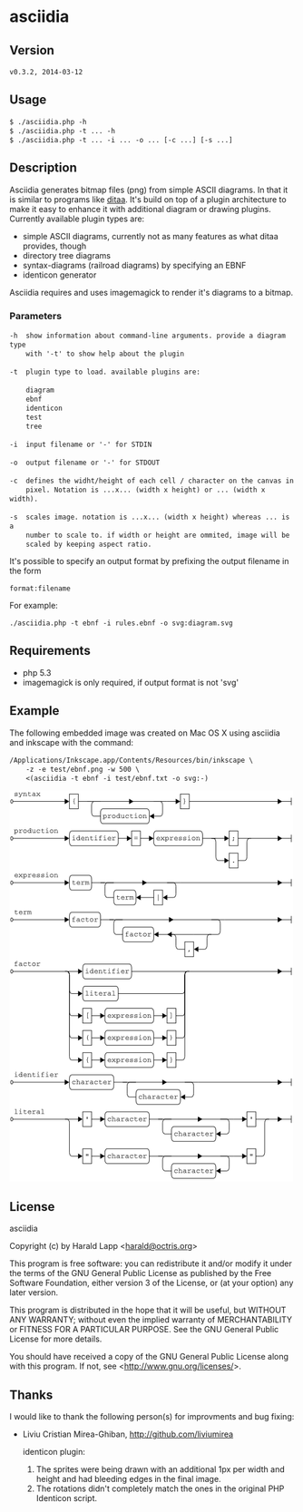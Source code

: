 # asciidia

## Version
    
    v0.3.2, 2014-03-12

## Usage

    $ ./asciidia.php -h
    $ ./asciidia.php -t ... -h
    $ ./asciidia.php -t ... -i ... -o ... [-c ...] [-s ...]

## Description

Asciidia generates bitmap files (png) from simple ASCII diagrams. In that it is similar
to programs like [ditaa](http://ditaa.sourceforge.net/). It's build on top of a plugin
architecture to make it easy to enhance it with additional diagram or drawing plugins. 
Currently available plugin types are:

- simple ASCII diagrams, currently not as many features as what ditaa provides, though
- directory tree diagrams
- syntax-diagrams (railroad diagrams) by specifying an EBNF
- identicon generator

Asciidia requires and uses imagemagick to render it's diagrams to a bitmap.

### Parameters

    -h  show information about command-line arguments. provide a diagram type
        with '-t' to show help about the plugin

    -t  plugin type to load. available plugins are:

        diagram
        ebnf
        identicon
        test
        tree

    -i  input filename or '-' for STDIN

    -o  output filename or '-' for STDOUT

    -c  defines the widht/height of each cell / character on the canvas in 
        pixel. Notation is ...x... (width x height) or ... (width x width).

    -s  scales image. notation is ...x... (width x height) whereas ... is a 
        number to scale to. if width or height are ommited, image will be 
        scaled by keeping aspect ratio. 

It's possible to specify an output format by prefixing the output filename in the form

    format:filename
    
For example:

    ./asciidia.php -t ebnf -i rules.ebnf -o svg:diagram.svg

## Requirements

*   php 5.3
*   imagemagick is only required, if output format is not 'svg'


## Example

The following embedded image was created on Mac OS X using asciidia and
inkscape with the command:

    /Applications/Inkscape.app/Contents/Resources/bin/inkscape \
        -z -e test/ebnf.png -w 500 \
        <(asciidia -t ebnf -i test/ebnf.txt -o svg:-)

![ebnf](https://github.com/aurora/asciidia/raw/master/test/ebnf.png)

## License

asciidia

Copyright (c) by Harald Lapp <<harald@octris.org>>
 
This program is free software: you can redistribute it and/or modify
it under the terms of the GNU General Public License as published by
the Free Software Foundation, either version 3 of the License, or
(at your option) any later version.
 
This program is distributed in the hope that it will be useful,
but WITHOUT ANY WARRANTY; without even the implied warranty of
MERCHANTABILITY or FITNESS FOR A PARTICULAR PURPOSE.  See the
GNU General Public License for more details.
 
You should have received a copy of the GNU General Public License
along with this program.  If not, see <<http://www.gnu.org/licenses/>>.

## Thanks

I would like to thank the following person(s) for improvments and bug fixing:

*   Liviu Cristian Mirea-Ghiban, http://github.com/liviumirea

    identicon plugin: 

    1.  The sprites were being drawn with an additional 1px per width and height and had bleeding edges in the final image.
    2.  The rotations didn't completely match the ones in the original PHP Identicon script.
